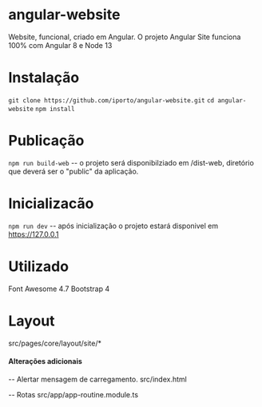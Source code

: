 # angular-website
Website, funcional, criado em Angular.
O projeto Angular Site funciona 100% com Angular 8 e Node 13

# Instalação
``git clone https://github.com/iporto/angular-website.git``
``cd angular-website``
``npm install``

# Publicação
``npm run build-web``
-- o projeto será disponibilziado em /dist-web, diretório que deverá ser o "public" da aplicação.

# Inicializacão
``npm run dev``
-- após inicialização o projeto estará disponivel em https://127.0.0.1

# Utilizado
Font Awesome 4.7
Bootstrap 4

# Layout
src/pages/core/layout/site/*

#### Alterações adicionais
-- Alertar mensagem de carregamento.
src/index.html

-- Rotas
src/app/app-routine.module.ts
